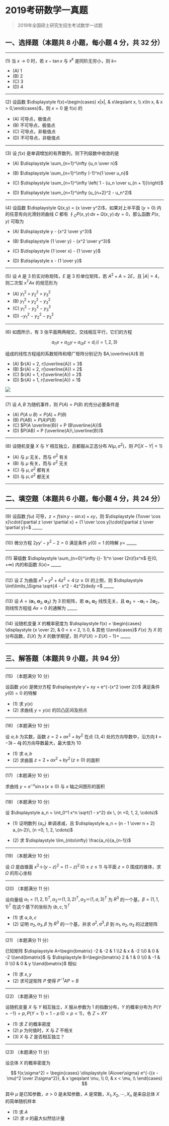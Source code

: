 # 2019考研数学一真题

[annotation]: <id> (8daf5e96-4388-4903-b617-fbadef1890fb)
[annotation]: <status> (public)
[annotation]: <create_time> (2021-03-06 17:51:38)
[annotation]: <category> (数学理论)
[annotation]: <tags> (考研数学)
[annotation]: <comments> (true)
[annotation]: <topic> (考研数学一真题)
[annotation]: <index> (-2019)
[annotation]: <url> (http://blog.ccyg.studio/article/8daf5e96-4388-4903-b617-fbadef1890fb)

> 2019年全国硕士研究生招生考试数学一试题

## 一、选择题（本题共 8 小题，每小题 4 分，共 32 分）

---

(1) 当 $x \to 0$ 时，若 $x - \tan x$ 与 $x^k$ 是同阶无穷小，则 $k=$

- (A) $1$
- (B) $2$
- (C) $3$
- (D) $4$

---

(2) 设函数 $\displaystyle f(x)=\begin{cases} x|x|, & x\leqslant x, \\ x\ln x, & x > 0,\end{cases}$，则 $x = 0$ 是 f(x) 的

- (A) 可导点，极值点
- (B) 不可导点，极值点
- (C) 可导点，非极值点
- (D) 不可导点，非极值点

---

(3) 设 $f(x)$ 是单调增加的有界数列，则下列级数中收敛的是

- (A) $\displaystyle \sum_{n=1}^\infty {u_n \over n}$

- (B) $\displaystyle \sum_{n=1}^\infty (-1)^n{1 \over u_n}$

- (C) $\displaystyle \sum_{n=1}^\infty \left( 1 - {u_n \over u_{n + 1}}\right)$

- (D) $\displaystyle \sum_{n=1}^\infty (u_{n+2}^2 - u_n^2)$

---

(4) 设函数 $\displaystyle Q(x,y) = {x \over y^2}$，如果对上半平面 $(y > 0)$ 内的任意有向光滑封闭曲线 $C$ 都有 $\displaystyle \oint_C P(x,y)\,dx + Q(x,y)\,dy = 0$，那么函数 $P(x,y)$ 可取为

- (A) $\displaystyle y - {x^2 \over y^3}$

- (B) $\displaystyle {1 \over y} - {x^2 \over y^3}$

- (C) $\displaystyle {1 \over x} - {1 \over y}$

- (D) $\displaystyle x - {1 \over y}$

---

(5) 设 $A$ 是 $3$ 阶实对称矩阵，$E$ 是 $3$ 阶单位矩阵，若 $A^2 + A = 2E$，且 $|A|= 4$，则二次型 $x^TAx$ 的规范形为

- (A) $y_1^2 + y_2^2 + y_3^2$
- (B) $y_1^2 + y_2^2 - y_3^2$
- (C) $y_1^2 - y_2^2 - y_3^2$
- (D) $-y_1^2 - y_2^2 - y_3^2$

---

(6) 如图所示，有 $3$ 张平面两两相交，交线相互平行，它们的方程

$$a_{i1} x + a_{i2}y + a_{i3}z = d_i \, (i = 1, 2, 3)$$

组成的线性方程组的系数矩阵和增广矩阵分别记为 $A,\overline{A}$ 则

- (A) $r(A) = 2, r(\overline{A}) = 3$
- (B) $r(A) = 2, r(\overline{A}) = 2$
- (C) $r(A) = 1, r(\overline{A}) = 2$
- (D) $r(A) = 1, r(\overline{A}) = 1$

<img class='ui image' src="./images/2019-1.png" style='max-width: 400px'/>

---

(7) 设 $A,B$ 为随机事件，则 $P(A) = P(B)$ 的充分必要条件是

- (A) $P(A \cup B) = P(A) + P(B)$
- (B) $P(AB) = P (A) P(B)$
- (C) $P(A \overline{B}) = P (B\overline{A})$
- (D) $P(AB) = P (\overline{A}\,\overline{B})$

---

(8) 设随机变量 $X$ 与 $Y$ 相互独立，且都服从正态分布 $N(\mu, \sigma^2)$，则 $P\{|X - Y| < 1\}$

- (A) 与 $\mu$ 无关，而与 $\sigma^2$ 有关
- (B) 与 $\mu$ 有关，而与 $\sigma^2$ 无关
- (C) 与 $\mu,\sigma^2$ 都有关
- (D) 与 $\mu,\sigma^2$ 都无关

---

## 二、填空题（本题共 6 小题，每小题 4 分，共 24 分）

---

(9) 设函数 $f(u)$ 可导，$z = f(\sin y - \sin x) + xy$，则 $\displaystyle {1\over \cos x}\cdot{\partial z \over \partial x} + {1 \over \cos y}\cdot{\partial z \over \partial y}=$ \_\_\_\_\_

---

(10) 微分方程 $2yy'- y^2 - 2 = 0$ 满足条件 $y(0) = 1$ 的特解 $y=$ \_\_\_\_\_

---

(11) 幂级数 $\displaystyle \sum_{n=0}^\infty {(- 1)^n \over (2n)!}x^n$ 在$(0, +\infty)$ 内的和函数 $S(x)=$ \_\_\_\_\_

---

(12) 设 $\Sigma$ 为曲面 $x^2 + y^2 + 4z^2 = 4 \, (z \geqslant 0)$ 的上侧，则 $\displaystyle \iint\limits_\Sigma \sqrt{4 - x^2 - 4z^2}dxdy =$ \_\_\_\_\_

---

(13) 设 $A=(\boldsymbol{\alpha}_1, \boldsymbol{\alpha}_2, \boldsymbol{\alpha}_3)$ 为 $3$ 阶矩阵，若 $\boldsymbol{\alpha}_1, \boldsymbol{\alpha}_2$ 线性无关，且 $\boldsymbol{\alpha}_3 = -\boldsymbol{\alpha}_1 + 2\boldsymbol{\alpha}_2$，则线性方程组 $Ax =0$ 的通解为 \_\_\_\_\_

---

(14) 设随机变量 $X$ 的概率密度为 $\displaystyle f(x) = \begin{cases} \displaystyle {x \over 2}, & 0 < x < 2, \\ 0, & 其他 \\\end{cases}$ $F(x)$ 为 $X$ 的分布函数，$E(X)$ 为 $X$ 的数学期望，则 $P\{F(X) > E(X) - 1 \}=$ \_\_\_\_\_

---

## 三、解答题（本题共 9 小题，共 94 分）

---

(15) （本题满分 10 分）

设函数 $y(x)$ 是微分方程 $\displaystyle y'+ xy = e^{-{x^2 \over 2}}$ 满足条件 $y(0) = 0$ 的特解

- (1) 求 $y(x)$
- (2) 求曲线 $y = y(x)$ 的凹凸区间及拐点

---

(16) （本题满分 10 分）

设 $a, b$ 为实数，函数 $z = 2 + ax^2 + by^2$ 在点 $(3, 4)$ 处的方向导数中，沿方向 $\boldsymbol{l} = -3\boldsymbol{i} - 4\boldsymbol{j}$ 的方向导数最大，最大值为 $10$

- (1) 求 $a,b$
- (2) 求曲面 $z = 2 + ax^2 + by^2 \, (z \geqslant 0)$ 的面积

---

(17) （本题满分 10 分）

求曲线 $y = e^{-x}\sin x \, (x \geqslant 0)$ 与 $x$ 轴之间图形的面积

---

(18) （本题满分 10 分）

设 $\displaystyle a_n = \int_0^1 x^n \sqrt{1 - x^2} dx \, (n =0, 1, 2, \cdots)$

- (1) 证明数列 $\{ a_n \}$ 单调递减，且 $\displaystyle a_n = {n - 1 \over n + 2} a_{n-2}\, (n =0, 1, 2, \cdots)$

- (2) 求 $\displaystyle \lim_{n\to\infty} \frac{a_n}{a_{n-1}}$

---

(19) （本题满分 10 分）

设 $\Omega$ 是由锥面 $x^2＋ (y - z)^2 = (1 - z)^2 \, (0 \leqslant z \leqslant 1)$ 与平面 $z = 0$ 围成的锥体，求 $\Omega$ 的形心坐标

---

(20) （本题满分 11 分）

设向量组 $\alpha_1 = (1, 2, 1)^T, \alpha_2＝(1,3,2)^T, \alpha_3＝ (1, a, 3)^T$ 为 $R^3$ 的一个基，$\beta = (1, 1, 1)^T$ 在这个基下的坐标为 $(b, c, 1)^T$

- (1) 求 $a,b,c$
- (2) 证明 $\alpha_2, \alpha_3, \beta$ 为 $R^3$ 的一个基，并求 $a^2,a^3,\beta$ 到 $\alpha_1, \alpha_2, \alpha_3$ 的过渡矩阵

---

(21) （本题满分 11 分）

已知矩阵 $\displaystyle A=\begin{bmatrix} -2 & -2 & 1 \\2 & x & -2 \\0 & 0 & -2 \\\end{bmatrix}$ 与 $\displaystyle B=\begin{bmatrix} 2 & 1 & 0 \\0 & -1 & 0 \\0 & 0 & y \\\end{bmatrix}$ 相似

- (1) 求 $x,y$
- (2) 求可逆矩阵 $P$ 使得 $P^{-1}AP = B$

---

(22) （本题满分 11 分）

设随机变量 $X$ 与 $Y$ 相互独立，$X$ 服从参数为 $1$ 的指数分布，$Y$ 的概率分布为 $P\{Y=-1\} = p,P\{Y=1\} =1 - p\,(0 <p < 1)$，令 $Z = XY$

- (1) 求 $Z$ 的概率密度
- (2) $p$ 为何值时，$X$ 与 $Z$ 不相关
- (3) $X$ 与 $Z$ 是否相互独立？

---

(23) （本题满分 11 分）

设总体 $X$ 的概率密度为

$$
f(x;\sigma^2) = \begin{cases}
\displaystyle {A\over\sigma} e^{-{(x - \mu)^2 \over 2\sigma^2}}, & x \geqslant \mu, \\
0, & x < \mu, \\
\end{cases}
$$

其中 $\mu$ 是已知参数，$\sigma > 0$ 是未知参数，$A$ 是常数，$X_1, X_2, \cdots,X_n$ 是来自总体 $X$ 的简单随机样本

- (1) 求 $A$
- (2) 求 $\sigma$ 的最大似然估计量